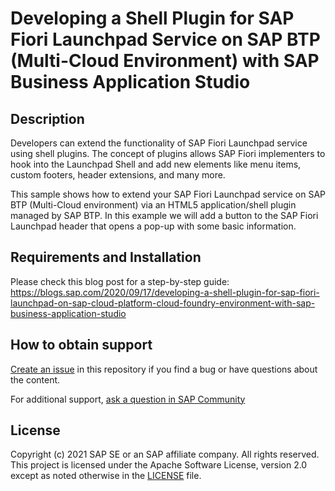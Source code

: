 # Developing a Shell Plugin for SAP Fiori Launchpad Service on SAP BTP (Multi-Cloud Environment) with SAP Business Application Studio

## Description
Developers can extend the functionality of SAP Fiori Launchpad service using shell plugins. The concept of plugins allows SAP Fiori implementers to hook into the Launchpad Shell and add new elements like menu items, custom footers, header extensions, and many more. 

This sample shows how to extend your SAP Fiori Launchpad service on SAP BTP (Multi-Cloud environment) via an HTML5 application/shell plugin managed by SAP BTP. In this example we will add a button to the SAP Fiori Launchpad header that opens a pop-up with some basic information.

## Requirements and Installation
Please check this blog post for a step-by-step guide:
https://blogs.sap.com/2020/09/17/developing-a-shell-plugin-for-sap-fiori-launchpad-on-sap-cloud-platform-cloud-foundry-environment-with-sap-business-application-studio

## How to obtain support
[Create an issue](https://github.com/SAP-samples/launchpad-service-samples/issues) in this repository if you find a bug or have questions about the content.
 
For additional support, [ask a question in SAP Community](https://answers.sap.com/questions/ask.html?primaryTagId=73554900100800003081) 

## License
Copyright (c) 2021 SAP SE or an SAP affiliate company. All rights reserved. This project is licensed under the Apache Software License, version 2.0 except as noted otherwise in the [LICENSE](LICENSES/Apache-2.0.txt) file.
